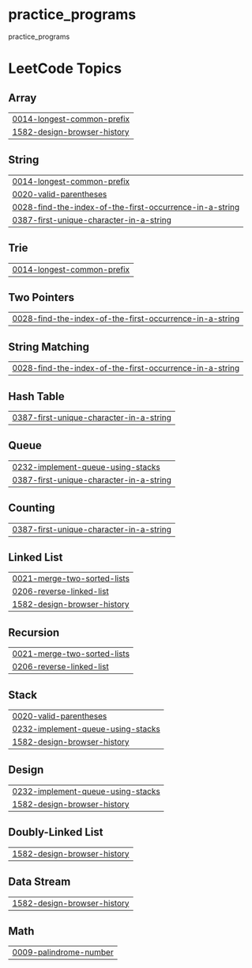 # practice_programs
practice_programs

<!---LeetCode Topics Start-->
# LeetCode Topics
## Array
|  |
| ------- |
| [0014-longest-common-prefix](https://github.com/brijeshranpariya/practice_programs/tree/master/0014-longest-common-prefix) |
| [1582-design-browser-history](https://github.com/brijeshranpariya/practice_programs/tree/master/1582-design-browser-history) |
## String
|  |
| ------- |
| [0014-longest-common-prefix](https://github.com/brijeshranpariya/practice_programs/tree/master/0014-longest-common-prefix) |
| [0020-valid-parentheses](https://github.com/brijeshranpariya/practice_programs/tree/master/0020-valid-parentheses) |
| [0028-find-the-index-of-the-first-occurrence-in-a-string](https://github.com/brijeshranpariya/practice_programs/tree/master/0028-find-the-index-of-the-first-occurrence-in-a-string) |
| [0387-first-unique-character-in-a-string](https://github.com/brijeshranpariya/practice_programs/tree/master/0387-first-unique-character-in-a-string) |
## Trie
|  |
| ------- |
| [0014-longest-common-prefix](https://github.com/brijeshranpariya/practice_programs/tree/master/0014-longest-common-prefix) |
## Two Pointers
|  |
| ------- |
| [0028-find-the-index-of-the-first-occurrence-in-a-string](https://github.com/brijeshranpariya/practice_programs/tree/master/0028-find-the-index-of-the-first-occurrence-in-a-string) |
## String Matching
|  |
| ------- |
| [0028-find-the-index-of-the-first-occurrence-in-a-string](https://github.com/brijeshranpariya/practice_programs/tree/master/0028-find-the-index-of-the-first-occurrence-in-a-string) |
## Hash Table
|  |
| ------- |
| [0387-first-unique-character-in-a-string](https://github.com/brijeshranpariya/practice_programs/tree/master/0387-first-unique-character-in-a-string) |
## Queue
|  |
| ------- |
| [0232-implement-queue-using-stacks](https://github.com/brijeshranpariya/practice_programs/tree/master/0232-implement-queue-using-stacks) |
| [0387-first-unique-character-in-a-string](https://github.com/brijeshranpariya/practice_programs/tree/master/0387-first-unique-character-in-a-string) |
## Counting
|  |
| ------- |
| [0387-first-unique-character-in-a-string](https://github.com/brijeshranpariya/practice_programs/tree/master/0387-first-unique-character-in-a-string) |
## Linked List
|  |
| ------- |
| [0021-merge-two-sorted-lists](https://github.com/brijeshranpariya/practice_programs/tree/master/0021-merge-two-sorted-lists) |
| [0206-reverse-linked-list](https://github.com/brijeshranpariya/practice_programs/tree/master/0206-reverse-linked-list) |
| [1582-design-browser-history](https://github.com/brijeshranpariya/practice_programs/tree/master/1582-design-browser-history) |
## Recursion
|  |
| ------- |
| [0021-merge-two-sorted-lists](https://github.com/brijeshranpariya/practice_programs/tree/master/0021-merge-two-sorted-lists) |
| [0206-reverse-linked-list](https://github.com/brijeshranpariya/practice_programs/tree/master/0206-reverse-linked-list) |
## Stack
|  |
| ------- |
| [0020-valid-parentheses](https://github.com/brijeshranpariya/practice_programs/tree/master/0020-valid-parentheses) |
| [0232-implement-queue-using-stacks](https://github.com/brijeshranpariya/practice_programs/tree/master/0232-implement-queue-using-stacks) |
| [1582-design-browser-history](https://github.com/brijeshranpariya/practice_programs/tree/master/1582-design-browser-history) |
## Design
|  |
| ------- |
| [0232-implement-queue-using-stacks](https://github.com/brijeshranpariya/practice_programs/tree/master/0232-implement-queue-using-stacks) |
| [1582-design-browser-history](https://github.com/brijeshranpariya/practice_programs/tree/master/1582-design-browser-history) |
## Doubly-Linked List
|  |
| ------- |
| [1582-design-browser-history](https://github.com/brijeshranpariya/practice_programs/tree/master/1582-design-browser-history) |
## Data Stream
|  |
| ------- |
| [1582-design-browser-history](https://github.com/brijeshranpariya/practice_programs/tree/master/1582-design-browser-history) |
## Math
|  |
| ------- |
| [0009-palindrome-number](https://github.com/brijeshranpariya/practice_programs/tree/master/0009-palindrome-number) |
<!---LeetCode Topics End-->